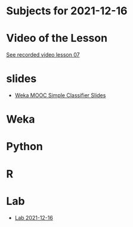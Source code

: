 # Subjects for 2021-12-16

# Video of the Lesson

[See recorded video lesson 07](TODO)

# slides

- [Weka MOOC Simple Classifier Slides](../course-content/DataMiningWithWeka-SimpleClassifiers.pdf)

# Weka



# Python




# R 



# Lab

- [Lab 2021-12-16](../course-content/labs/lab-05.md)




